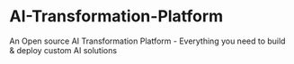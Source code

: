 # AI-Transformation-Platform
An Open source AI Transformation Platform - Everything you need to build &amp; deploy custom AI solutions
